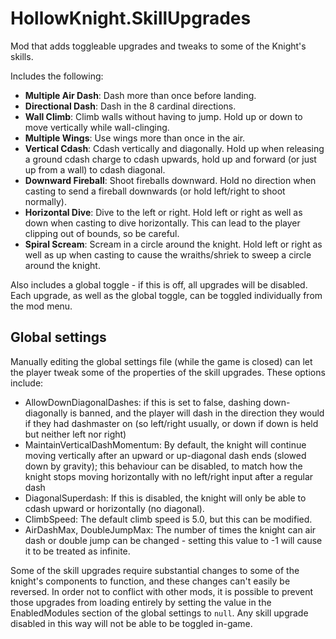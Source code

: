 # HollowKnight.SkillUpgrades

Mod that adds toggleable upgrades and tweaks to some of the Knight's skills.

Includes the following:

- **Multiple Air Dash**: Dash more than once before landing.
- **Directional Dash**: Dash in the 8 cardinal directions.
- **Wall Climb**: Climb walls without having to jump. Hold up or down to move vertically while wall-clinging.
- **Multiple Wings**: Use wings more than once in the air.
- **Vertical Cdash**: Cdash vertically and diagonally. Hold up when releasing a ground cdash charge to cdash upwards, hold up and forward (or just up from a wall) to cdash diagonal.
- **Downward Fireball**: Shoot fireballs downward. Hold no direction when casting to send a fireball downwards (or hold left/right to shoot normally).
- **Horizontal Dive**: Dive to the left or right. Hold left or right as well as down when casting to dive horizontally. This can lead to the player clipping out of bounds, so be careful.
- **Spiral Scream**: Scream in a circle around the knight. Hold left or right as well as up when casting to cause the wraiths/shriek to sweep a circle around the knight.

Also includes a global toggle - if this is off, all upgrades will be disabled. Each upgrade, as well as the global toggle, can be toggled individually from the mod menu. 

## Global settings
Manually editing the global settings file (while the game is closed) can let the player tweak some of the properties of the skill upgrades. These options include:
- AllowDownDiagonalDashes: if this is set to false, dashing down-diagonally is banned, and the player will dash in the direction they would if they had dashmaster on (so left/right usually, or down if down is held but neither left nor right)
- MaintainVerticalDashMomentum: By default, the knight will continue moving vertically after an upward or up-diagonal dash ends (slowed down by gravity); this behaviour can be disabled, to match how the knight stops moving horizontally with no left/right input after a regular dash
- DiagonalSuperdash: If this is disabled, the knight will only be able to cdash upward or horizontally (no diagonal).
- ClimbSpeed: The default climb speed is 5.0, but this can be modified.
- AirDashMax, DoubleJumpMax: The number of times the knight can air dash or double jump can be changed - setting this value to -1 will cause it to be treated as infinite.

Some of the skill upgrades require substantial changes to some of the knight's components to function, and these changes can't easily be reversed. In order not to conflict with other mods, it is possible to prevent those upgrades from loading entirely by setting the value in the EnabledModules section of the global settings to `null`. Any skill upgrade disabled in this way will not be able to be toggled in-game.
